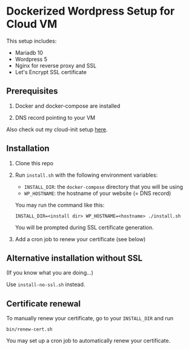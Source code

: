 # Dockerized Wordpress Setup for Cloud VM

This setup includes:
* Mariadb 10
* Wordpress 5
* Nginx for reverse proxy and SSL
* Let's Encrypt SSL certificate

## Prerequisites

1. Docker and docker-compose are installed

2. DNS record pointing to your VM

Also check out my cloud-init setup [here](https://github.com/MichaelKim0407/my-cloud-init-configs/blob/master/ubuntu.yml).

## Installation

1. Clone this repo

2. Run `install.sh` with the following environment variables:
    * `INSTALL_DIR`: the `docker-compose` directory that you will be using
    * `WP_HOSTNAME`: the hostname of your website (= DNS record)

    You may run the command like this:

    ```
    INSTALL_DIR=<install dir> WP_HOSTNAME=<hostname> ./install.sh
    ```

    You will be prompted during SSL certificate generation.

3. Add a cron job to renew your certificate (see below)

## Alternative installation without SSL

(If you know what you are doing...)

Use `install-no-ssl.sh` instead.

## Certificate renewal

To manually renew your certificate, go to your `INSTALL_DIR` and run

```
bin/renew-cert.sh
```

You may set up a cron job to automatically renew your certificate.
